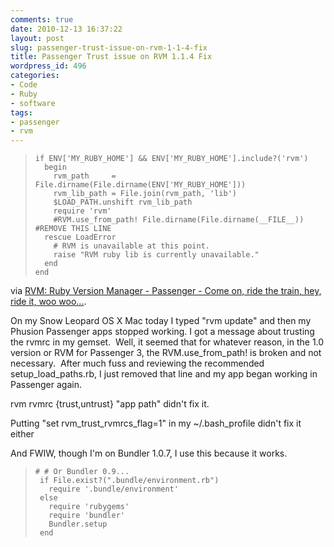 ```yaml
---
comments: true
date: 2010-12-13 16:37:22
layout: post
slug: passenger-trust-issue-on-rvm-1-1-4-fix
title: Passenger Trust issue on RVM 1.1.4 Fix
wordpress_id: 496
categories:
- Code
- Ruby
- software
tags:
- passenger
- rvm
---
```


> 

>     
>     if ENV['MY_RUBY_HOME'] && ENV['MY_RUBY_HOME'].include?('rvm')
>       begin
>         rvm_path     = File.dirname(File.dirname(ENV['MY_RUBY_HOME']))
>         rvm_lib_path = File.join(rvm_path, 'lib')
>         $LOAD_PATH.unshift rvm_lib_path
>         require 'rvm'
>         #RVM.use_from_path! File.dirname(File.dirname(__FILE__)) #REMOVE THIS LINE
>       rescue LoadError
>         # RVM is unavailable at this point.
>         raise "RVM ruby lib is currently unavailable."
>       end
>     end
> 
> 



via [RVM: Ruby Version Manager - Passenger - Come on, ride the train, hey, ride it, woo woo...](http://rvm.beginrescueend.com/integration/passenger/).

On my Snow Leopard OS X Mac today I typed "rvm update" and then my Phusion Passenger apps stopped working. I got a message about trusting the rvmrc in my gemset.  Well, it seemed that for whatever reason, in the 1.0 version or RVM for Passenger 3, the RVM.use_from_path! is broken and not necessary.  After much fuss and reviewing the recommended setup_load_paths.rb, I just removed that line and my app began working in Passenger again.

rvm rvmrc {trust,untrust} "app path" didn't fix it.

Putting "set rvm_trust_rvmrcs_flag=1" in my ~/.bash_profile didn't fix it either

And FWIW, though I'm on Bundler 1.0.7, I use this because it works.


> 

>     
>     # # Or Bundler 0.9...
>      if File.exist?(".bundle/environment.rb")
>        require '.bundle/environment'
>      else
>        require 'rubygems'
>        require 'bundler'
>        Bundler.setup
>      end
> 
> 

